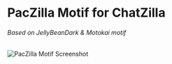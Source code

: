 # Pa**cZ**illa Motif for ChatZilla


###### Based on JellyBeanDark & Motokai motif



![PacZilla Motif Screenshot](https://malzo.com/i/2017/10/15/940.png)
